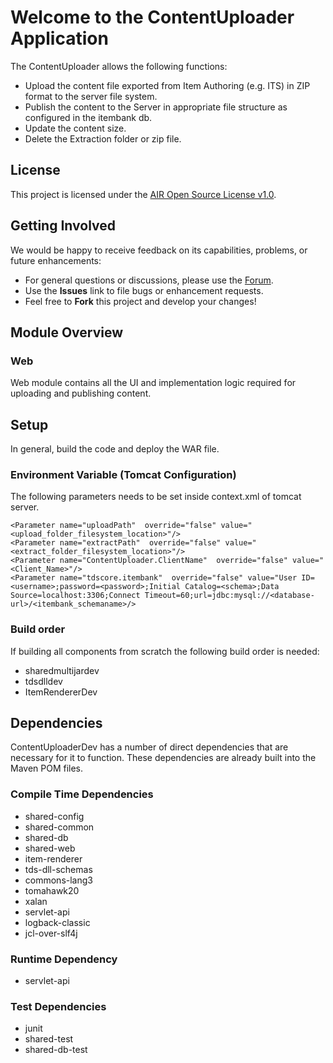 # Welcome to the ContentUploader Application

The ContentUploader allows the following functions:

* Upload the content file exported from Item Authoring (e.g. ITS) in ZIP format to the server file system.
* Publish the content to the Server in appropriate file structure as configured in the itembank db.
* Update the content size.
* Delete the Extraction folder or zip file.


## License ##
This project is licensed under the [AIR Open Source License v1.0](http://www.smarterapp.org/documents/American_Institutes_for_Research_Open_Source_Software_License.pdf).

## Getting Involved ##
We would be happy to receive feedback on its capabilities, problems, or future enhancements:

* For general questions or discussions, please use the [Forum](http://forum.opentestsystem.org/viewforum.php?f=9).
* Use the **Issues** link to file bugs or enhancement requests.
* Feel free to **Fork** this project and develop your changes!

## Module Overview

### Web

   Web module contains all the UI and implementation logic required for uploading and publishing content.


## Setup
In general, build the code and deploy the WAR file.

### Environment Variable (Tomcat Configuration)
The following parameters needs to be set inside context.xml of tomcat server.
```
<Parameter name="uploadPath"  override="false" value="<upload_folder_filesystem_location>"/>
<Parameter name="extractPath"  override="false" value="<extract_folder_filesystem_location>"/>
<Parameter name="ContentUploader.ClientName"  override="false" value="<Client_Name>"/>
<Parameter name="tdscore.itembank"  override="false" value="User ID=<username>;password=<password>;Initial Catalog=<schema>;Data Source=localhost:3306;Connect Timeout=60;url=jdbc:mysql://<database-url>/<itembank_schemaname>/>

```


### Build order

If building all components from scratch the following build order is needed:

* sharedmultijardev
* tdsdlldev
* ItemRendererDev


## Dependencies
ContentUploaderDev has a number of direct dependencies that are necessary for it to function.  These dependencies are already built into the Maven POM files.

### Compile Time Dependencies

* shared-config
* shared-common
* shared-db
* shared-web
* item-renderer
* tds-dll-schemas
* commons-lang3
* tomahawk20
* xalan
* servlet-api
* logback-classic
* jcl-over-slf4j


### Runtime Dependency

* servlet-api

### Test Dependencies
* junit
* shared-test
* shared-db-test
